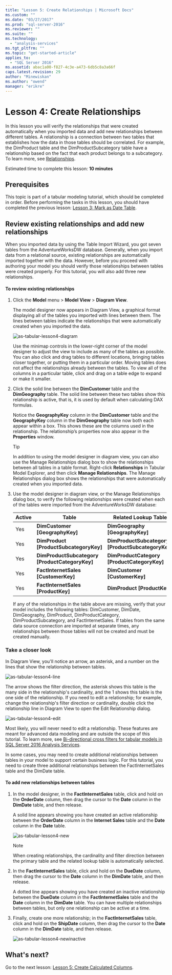 ```yaml
---
title: "Lesson 5: Create Relationships | Microsoft Docs"
ms.custom: ""
ms.date: "03/27/2017"
ms.prod: "sql-server-2016"
ms.reviewer: ""
ms.suite: ""
ms.technology: 
  - "analysis-services"
ms.tgt_pltfrm: ""
ms.topic: "get-started-article"
applies_to: 
  - "SQL Server 2016"
ms.assetid: abac1a00-f827-4c3e-a473-6db5c8a3a66f
caps.latest.revision: 29
author: "Minewiskan"
ms.author: "owend"
manager: "erikre"
---
```

# Lesson 4: Create Relationships
In this lesson you will verify the relationships that were created automatically when you imported data and add new relationships between different tables. A relationship is a connection between two tables that establishes how the data in those tables should be correlated. For example, the DimProduct table and the DimProductSubcategory table have a relationship based on the fact that each product belongs to a subcategory. To learn more, see [Relationships](../analysis-services/tabular-models/relationships-ssas-tabular.md).
  
Estimated time to complete this lesson: **10 minutes**  
  
## Prerequisites  
This topic is part of a tabular modeling tutorial, which should be completed in order. Before performing the tasks in this lesson, you should have completed the previous lesson: [Lesson 3: Mark as Date Table](../analysis-services/lesson-3-mark-as-date-table.md). 
  
## Review existing relationships and add new relationships  
When you imported data by using the Table Import Wizard, you got seven tables from the AdventureWorksDW database. Generally, when you import data from a relational source, existing relationships are automatically imported together with the data. However, before you proceed with authoring your model you should verify those relationships between tables were created properly. For this tutorial, you will also add three new relationships.  
  
#### To review existing relationships  
  
1.  Click the **Model** menu > **Model View** > **Diagram View**.  

    The model designer now appears in Diagram View, a graphical format displaying all of the tables you imported with lines between them. The lines between tables indicate the relationships that were automatically created when you imported the data.
    
    ![as-tabular-lesson4-diagram](../analysis-services/media/as-tabular-lesson4-diagram.png)
  
    Use the minimap controls in the lower-right corner of the model designer to adjust the view to include as many of the tables as possible. You can also click and drag tables to different locations, bringing tables closer together, or putting them in a particular order. Moving tables does not affect the relationships already between the tables. To view all of the columns in a particular table, click and drag on a table edge to expand or make it smaller.  
  
2.  Click the solid line between the **DimCustomer** table and the **DimGeography** table. The solid line between these two tables show this relationship is active, that is, it is used by default when calculating DAX formulas.  
  
    Notice the **GeographyKey** column in the **DimCustomer** table and the **GeographyKey** column in the **DimGeography** table now both each appear within a box. This shows these are the columns used in the relationship. The relationship’s properties now also appear in the **Properties** window.  
  
    > [!TIP]  
    > In addition to using the model designer in diagram view, you can also use the Manage Relationships dialog box to show the relationships between all tables in a table format. Right-click **Relationships** in Tabular Model Explorer, and then click **Manage Relationships**. The Manage Relationships dialog box shows the relationships that were automatically created when you imported data.  
  
3.  Use the model designer in diagram view, or the Manage Relationships dialog box, to verify the following relationships were created when each of the tables were imported from the AdventureWorksDW database:  
  
    |Active|Table|Related Lookup Table|  
    |----------|---------|------------------------|  
    |Yes|**DimCustomer [GeographyKey]**|**DimGeography [GeographyKey]**|  
    |Yes|**DimProduct [ProductSubcategoryKey]**|**DimProductSubcategory [ProductSubcategoryKey]**|  
    |Yes|**DimProductSubcategory [ProductCategoryKey]**|**DimProductCategory [ProductCategoryKey]**|  
    |Yes|**FactInternetSales [CustomerKey]**|**DimCustomer [CustomerKey]**|  
    |Yes|**FactInternetSales [ProductKey]**|**DimProduct [ProductKey]**|  
  
    If any of the relationships in the table above are missing, verify that your model includes the following tables: DimCustomer, DimDate, DimGeography, DimProduct, DimProductCategory, DimProductSubcategory, and FactInternetSales. If tables from the same data source connection are imported at separate times, any relationships between those tables will not be created and must be created manually.  

### Take a closer look
In Diagram View, you'll notice an arrow, an asterisk, and a number on the lines that show the relationship between tables.

![as-tabular-lesson4-line](../analysis-services/media/as-tabular-lesson4-line.png)

The arrow shows the filter direction, the asterisk shows this table is the many side in the relationship's cardinality, and the 1 shows this table is the one side of the relationship. If you need to edit a relationship; for example, change the relationship's filter direction or cardinality, double click the relationship line in Diagram View to open the Edit Relationship dialog.

![as-tabular-lesson4-edit](../analysis-services/media/as-tabular-lesson4-edit.png)

Most likely, you will never need to edit a relationship. These features are meant for advanced data modeling and are outside the scope of this tutorial. To learn more, see [Bi-directional cross filters for tabular models in SQL Server 2016 Analysis Services](../analysis-services/tabular-models/bi-directional-cross-filters-tabular-models-analysis-services.md).

In some cases, you may need to create additional relationships between tables in your model to support certain business logic. For this tutorial, you need to create three additional relationships between the FactInternetSales table and the DimDate table.  
  
#### To add new relationships between tables  
  
1.  In the model designer, in the **FactInternetSales** table, click and hold on the **OrderDate** column, then drag the cursor to the **Date** column in the **DimDate** table, and then release.  

    A solid line appears showing you have created an active relationship between the **OrderDate** column in the **Internet Sales** table and the **Date** column in the **Date** table. 
  
      ![as-tabular-lesson4-new](../analysis-services/media/as-tabular-lesson4-new.png) 
  
    > [!NOTE]  
    > When creating relationships, the cardinality and filter direction between the primary table and the related lookup table is automatically selected.  
  
2.  In the **FactInternetSales** table, click and hold on the **DueDate** column, then drag the cursor to the **Date** column in the **DimDate** table, and then release.  
  
    A dotted line appears showing you have created an inactive relationship between the **DueDate** column in the **FactInternetSales** table and the **Date** column in the **DimDate** table. You can have multiple relationships between tables, but only one relationship can be active at a time.  
  
3.  Finally, create one more relationship; in the **FactInternetSales** table, click and hold on the **ShipDate** column, then drag the cursor to the **Date** column in the **DimDate** table, and then release.  
    
     ![as-tabular-lesson4-newinactive](../analysis-services/media/as-tabular-lesson4-newinactive.png)
  
## What's next?
Go to the next lesson: [Lesson 5: Create Calculated Columns](../analysis-services/lesson-5-create-calculated-columns.md).
  
  
  
